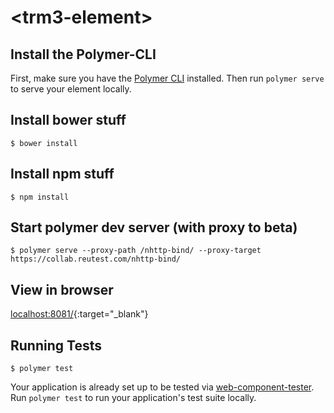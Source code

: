 # \<trm3-element\>



## Install the Polymer-CLI

First, make sure you have the [Polymer CLI](https://www.npmjs.com/package/polymer-cli) installed. Then run `polymer serve` to serve your element locally.

## Install bower stuff
```
$ bower install
```

## Install npm stuff
```
$ npm install
```

## Start polymer dev server (with proxy to beta)
```
$ polymer serve --proxy-path /nhttp-bind/ --proxy-target https://collab.reutest.com/nhttp-bind/
```

## View in browser
[localhost:8081/](http://localhost:8081){:target="_blank"}

## Running Tests

```
$ polymer test
```

Your application is already set up to be tested via [web-component-tester](https://github.com/Polymer/web-component-tester). Run `polymer test` to run your application's test suite locally.
